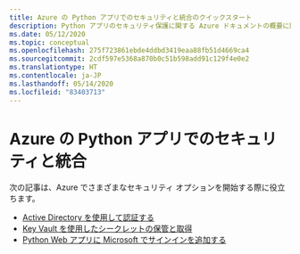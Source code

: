 ```yaml
---
title: Azure の Python アプリでのセキュリティと統合のクイックスタート
description: Python アプリのセキュリティ保護に関する Azure ドキュメントの概要に関する資料の一覧です。
ms.date: 05/12/2020
ms.topic: conceptual
ms.openlocfilehash: 275f723861ebde4ddbd3419eaa88fb51d4669ca4
ms.sourcegitcommit: 2cdf597e5368a870b0c51b598add91c129f4e0e2
ms.translationtype: HT
ms.contentlocale: ja-JP
ms.lasthandoff: 05/14/2020
ms.locfileid: "83403713"
---
```

# <a name="security-and-integration-for-python-apps-on-azure"></a>Azure の Python アプリでのセキュリティと統合

次の記事は、Azure でさまざまなセキュリティ オプションを開始する際に役立ちます。

- [Active Directory を使用して認証する](azure-sdk-authenticate.md)
- [Key Vault を使用したシークレットの保管と取得](/azure/key-vault/quick-create-python)
- [Python Web アプリに Microsoft でサインインを追加する](/azure/active-directory/develop/quickstart-v2-python-webapp)

